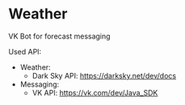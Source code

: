 # Weather

VK Bot for forecast messaging<br/>

Used API:<br/>
  * Weather:<br/>
    * Dark Sky API: https://darksky.net/dev/docs<br/>
  * Messaging:<br/>
    * VK API: https://vk.com/dev/Java_SDK<br/>
